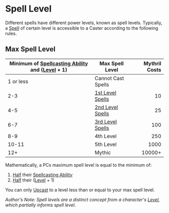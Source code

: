 # Spell Level

Different spells have different power levels, known as spell levels. Typically, a [Spell](../Spellcasting/Spells.md) of certain level is accessible to a Caster according to the following rules.

## Max Spell Level

| Minimum of [Spellcasting Ability](../The%20Spellcasting%20Disciplines/Spellcasting%20Ability.md) and ([Level](../../Player%20Characters/Derived%20Statistics/Level.md) + 1) | Max Spell Level                                                           | Mythril Costs |
| --------------------------------------------------------------------------------------------------------------------------------------------------------------------------- | ------------------------------------------------------------------------- | ------------: |
| 1 or less                                                                                                                                                                   | Cannot Cast Spells                                                        |               |
| 2-3                                                                                                                                                                         | [1st Level Spells](Spells%20by%20Level/Level%201/1st%20Level%20Spells.md) |            10 |
| 4-5                                                                                                                                                                         | [2nd Level Spells](Spells%20by%20Level/Level%202/2nd%20Level%20Spells.md) |            25 |
| 6-7                                                                                                                                                                         | [3rd Level Spells](Spells%20by%20Level/Level%203/3rd%20Level%20Spells.md) |           100 |
| 8-9                                                                                                                                                                         | 4th Level                                                                 |           250 |
| 10-11                                                                                                                                                                       | 5th Level                                                                 |          1000 |
| 12+                                                                                                                                                                         | Mythic                                                                    |        10000+ |

Mathematically, a PCs maximum spell level is equal to the minimum of:

1. [Half](../../Foreword/Rule%20for%20rules.md#Halving) their [Spellcasting Ability](../The%20Spellcasting%20Disciplines/Spellcasting%20Ability.md)
2. [Half](../../Foreword/Rule%20for%20rules.md#Halving) their ([Level](../../Player%20Characters/Derived%20Statistics/Level.md) + 1)

You can only [Upcast](../Spellcasting/Spellcasting.md#Upcast) to a level less than or equal to your max spell level.

*Author's Note:*
*Spell levels are a distinct concept from a character's [Level](../../Player%20Characters/Derived%20Statistics/Level.md), which partially informs spell level.*
